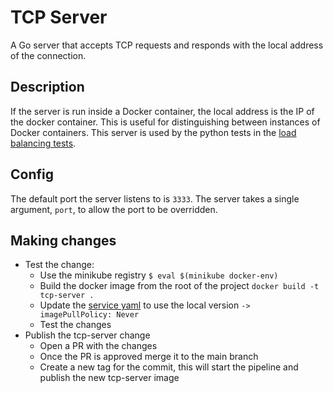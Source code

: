 # TCP Server

A Go server that accepts TCP requests and responds with the local address of the connection.

## Description

If the server is run inside a Docker container, the local address is the IP of the docker container. This is useful
for distinguishing between instances of Docker containers. This server is used by the python tests in the
[load balancing tests](../suite/test_transport_server_tcp_load_balance.py).

## Config

The default port the server listens to is `3333`. The server takes a single argument, `port`, to allow the port to be
overridden.

## Making changes

- Test the change:
  - Use the minikube registry ```$ eval $(minikube docker-env)```
  - Build the docker image from the root of the project ```docker build -t tcp-server .```
  - Update the [service yaml](https://github.com/nginx/kubernetes-ingress/blob/main/tests/data/transport-server-tcp-load-balance/standard/service_deployment.yaml)
  to use the local version ```-> imagePullPolicy: Never```
  - Test the changes
- Publish the tcp-server change
  - Open a PR with the changes
  - Once the PR is approved merge it to the main branch
  - Create a new tag for the commit, this will start the pipeline and publish the new tcp-server image
